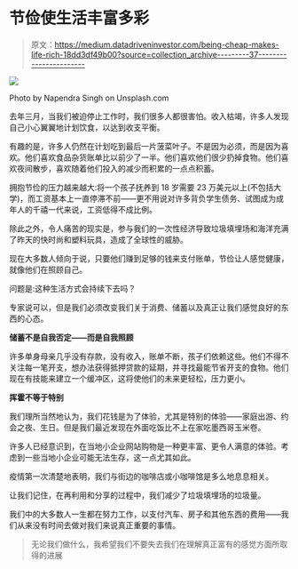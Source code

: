 # 节俭使生活丰富多彩

> 原文：<https://medium.datadriveninvestor.com/being-cheap-makes-life-rich-18dd3df49b00?source=collection_archive---------37----------------------->

![](img/aa3c927dc291782aaa9dd01599458333.png)

Photo by Napendra Singh on Unsplash.com

去年三月，当我们被迫停止工作时，我们很多人都很害怕。收入枯竭，许多人发现自己小心翼翼地计划饮食，以达到收支平衡。

有趣的是，许多人仍然在计划吃到最后一片菠菜叶子。不是因为必须，而是因为喜欢。他们喜欢食品杂货账单比以前少了一半。他们喜欢他们很少扔掉食物。他们喜欢夜间散步，喜欢随着他们投入的减少而积累的一点点积蓄。

拥抱节俭的压力越来越大:将一个孩子抚养到 18 岁需要 23 万美元以上(不包括大学)，而工资基本上一直停滞不前——更不用说对许多背负学生债务、试图成为成年人的千禧一代来说，工资低得不成比例。

除此之外，令人痛苦的现实是，参与我们的一次性经济导致垃圾填埋场和海洋充满了昨天的快时尚和塑料玩具，造成了全球性的威胁。

现在大多数人倾向于说，只要他们赚到足够的钱来支付账单，节俭让人感觉健康，就像他们在照顾自己。

问题是:这种生活方式会持续下去吗？

专家说可以，但是我们必须改变我们关于消费、储蓄以及真正让我们感觉良好的东西的心态。

**储蓄不是自我否定——而是自我照顾**

许多单身母亲几乎没有存款，没有收入，账单不断，孩子们依赖这些。他们不得不关注每一笔开支，想办法获得抵押贷款的延期，并寻找最能节省开支的食物。他们现在有技能来建立一个缓冲区，这将使他们的未来更轻松，压力更小。

**挥霍不等于特别**

我们理所当然地认为，我们花钱是为了体验，尤其是特别的体验——家庭出游、约会之夜、生日。但是我们最近发现在外面吃饭比不上在家吃墨西哥玉米卷。

许多人已经意识到，在当地小企业网站购物是一种更丰富、更令人满意的体验。考虑到一些当地小企业可能无法生存，这一点尤其如此。

疫情第一次清楚地表明，我们与街边的咖啡店或小咖啡馆是多么地息息相关。

让我们记住，在再利用和分享的过程中，我们减少了垃圾填埋场的垃圾量。

我们中的大多数人一生都在努力工作，以支付汽车、房子和其他东西的费用——我们从来没有时间去做对我们来说真正重要的事情。

> 无论我们做什么，我希望我们不要失去我们在理解真正富有的感觉方面所取得的进展